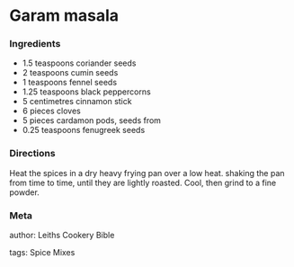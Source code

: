 # Garam masala

### Ingredients
 * 1.5 teaspoons coriander seeds
 * 2 teaspoons cumin seeds
 * 1 teaspoons fennel seeds
 * 1.25 teaspoons black peppercorns
 * 5 centimetres cinnamon stick
 * 6 pieces cloves
 * 5 pieces cardamon pods, seeds from
 * 0.25 teaspoons fenugreek seeds

### Directions

Heat the spices in a dry heavy frying pan over a low heat. shaking the pan from time to time, until they are lightly roasted.  Cool, then grind to a fine powder.

### Meta
author: Leiths Cookery Bible

tags: Spice Mixes

